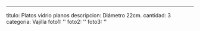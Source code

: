 ---
titulo: Platos vidrio planos
descripcion: Diámetro 22cm.
cantidad: 3
categoria: Vajilla
foto1: ''
foto2: ''
foto3: ''
